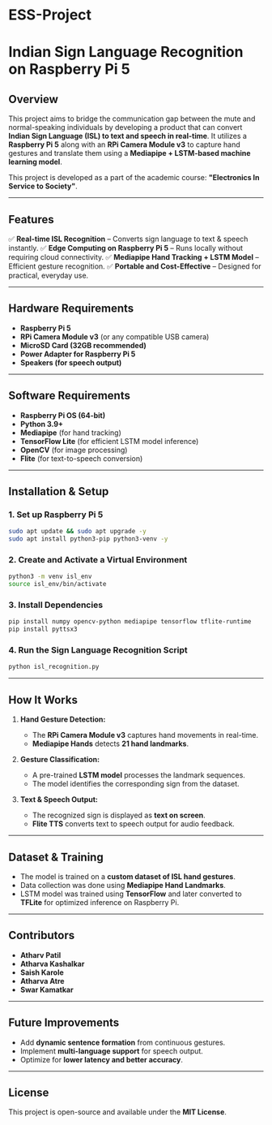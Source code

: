 # ESS-Project
# **Indian Sign Language Recognition on Raspberry Pi 5**

## **Overview**
This project aims to bridge the communication gap between the mute and normal-speaking individuals by developing a product that can convert **Indian Sign Language (ISL) to text and speech in real-time**. It utilizes a **Raspberry Pi 5** along with an **RPi Camera Module v3** to capture hand gestures and translate them using a **Mediapipe + LSTM-based machine learning model**.

This project is developed as a part of the academic course: **"Electronics In Service to Society"**.

---
## **Features**
✅ **Real-time ISL Recognition** – Converts sign language to text & speech instantly.
✅ **Edge Computing on Raspberry Pi 5** – Runs locally without requiring cloud connectivity.
✅ **Mediapipe Hand Tracking + LSTM Model** – Efficient gesture recognition.
✅ **Portable and Cost-Effective** – Designed for practical, everyday use.

---
## **Hardware Requirements**
- **Raspberry Pi 5**
- **RPi Camera Module v3** (or any compatible USB camera)
- **MicroSD Card (32GB recommended)**
- **Power Adapter for Raspberry Pi 5**
- **Speakers (for speech output)**

---
## **Software Requirements**
- **Raspberry Pi OS (64-bit)**
- **Python 3.9+**
- **Mediapipe** (for hand tracking)
- **TensorFlow Lite** (for efficient LSTM model inference)
- **OpenCV** (for image processing)
- **Flite** (for text-to-speech conversion)

---
## **Installation & Setup**
### **1. Set up Raspberry Pi 5**
```bash
sudo apt update && sudo apt upgrade -y
sudo apt install python3-pip python3-venv -y
```

### **2. Create and Activate a Virtual Environment**
```bash
python3 -m venv isl_env
source isl_env/bin/activate
```

### **3. Install Dependencies**
```bash
pip install numpy opencv-python mediapipe tensorflow tflite-runtime
pip install pyttsx3
```

### **4. Run the Sign Language Recognition Script**
```bash
python isl_recognition.py
```

---
## **How It Works**
1. **Hand Gesture Detection:**
   - The **RPi Camera Module v3** captures hand movements in real-time.
   - **Mediapipe Hands** detects **21 hand landmarks**.

2. **Gesture Classification:**
   - A pre-trained **LSTM model** processes the landmark sequences.
   - The model identifies the corresponding sign from the dataset.

3. **Text & Speech Output:**
   - The recognized sign is displayed as **text on screen**.
   - **Flite TTS** converts text to speech output for audio feedback.

---
## **Dataset & Training**
- The model is trained on a **custom dataset of ISL hand gestures**.
- Data collection was done using **Mediapipe Hand Landmarks**.
- LSTM model was trained using **TensorFlow** and later converted to **TFLite** for optimized inference on Raspberry Pi.

---
## **Contributors**
- **Atharv Patil**
- **Atharva Kashalkar**
- **Saish Karole**
- **Atharva Atre**
- **Swar Kamatkar**

---
## **Future Improvements**
- Add **dynamic sentence formation** from continuous gestures.
- Implement **multi-language support** for speech output.
- Optimize for **lower latency and better accuracy**.

---
## **License**
This project is open-source and available under the **MIT License**.


